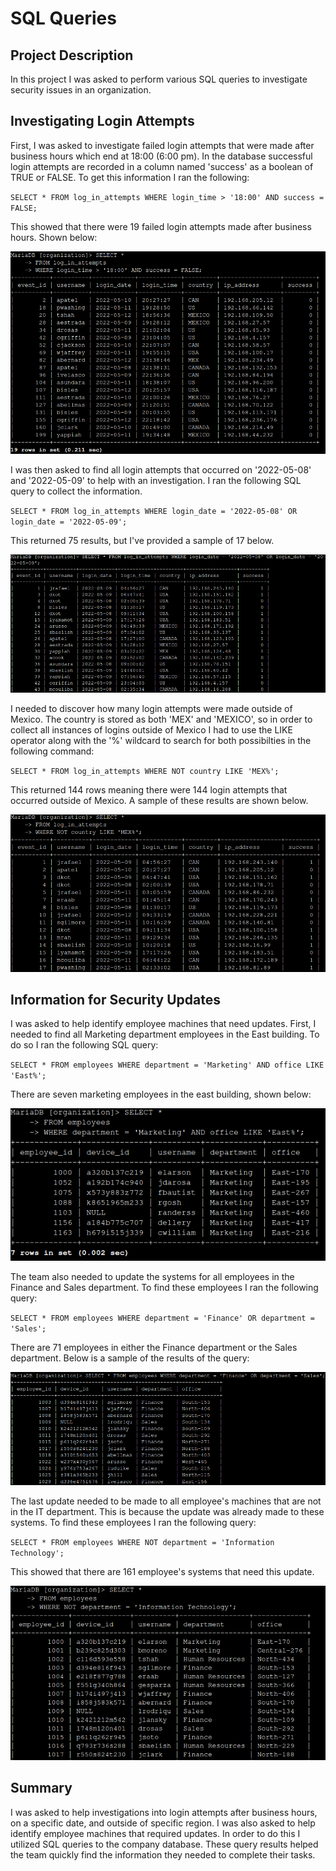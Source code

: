 # SQL Queries

## Project Description

In this project I was asked to perform various SQL queries to investigate security issues in an organization.

## Investigating Login Attempts

First, I was asked to investigate failed login attempts that were made after business hours which end at 18:00 (6:00 pm). In the database successful login attempts are recorded in a column named 'success' as a boolean of TRUE or FALSE. To get this information I ran the following:

`SELECT * FROM log_in_attempts WHERE login_time > '18:00' AND success = FALSE;`

This showed that there were 19 failed login attempts made after business hours. Shown below:

![SQL query result showing the number of failed login attempts](./images/failedloginattempts.png)

I was then asked to find all login attempts that occurred on '2022-05-08' and '2022-05-09' to help with an investigation. I ran the following SQL query to collect the information.

`SELECT * FROM log_in_attempts WHERE login_date = '2022-05-08' OR login_date = '2022-05-09';`

This returned 75 results, but I've provided a sample of 17 below.

![Sample of the result of the query on login attempts on dates provided](./images/loginattemptsondate.png)

I needed to discover how many login attempts were made outside of Mexico. The country is stored as both 'MEX' and 'MEXICO', so in order to collect all instances of logins outside of Mexico I had to use the LIKE operator along with the '%' wildcard to search for both possibilties in the following command:

`SELECT * FROM log_in_attempts WHERE NOT country LIKE 'MEX%';`

This returned 144 rows meaning there were 144 login attempts that occurred outside of Mexico. A sample of these results are shown below.

![Sample of query results for logins outside of Mexico](./images/loginsoutsidemexico.png)

## Information for Security Updates

I was asked to help identify employee machines that need updates. First, I needed to find all Marketing department employees in the East building. To do so I ran the following SQL query:

`SELECT * FROM employees WHERE department = 'Marketing' AND office LIKE 'East%';`

There are seven marketing employees in the east building, shown below:

![results of the query showing 7 results](./images/marketingineast.png)

The team also needed to update the systems for all employees in the Finance and Sales department. To find these employees I ran the following query:

`SELECT * FROM employees WHERE department = 'Finance' OR department = 'Sales';`

There are 71 employees in either the Finance department or the Sales department. Below is a sample of the results of the query:

![Sample of results of query](./images/financeandsalesemployees.png)

The last update needed to be made to all employee's machines that are not in the IT department. This is because the update was already made to these systems. To find these employees I ran the following query:

`SELECT * FROM employees WHERE NOT department = 'Information Technology';`

This showed that there are 161 employee's systems that need this update.

![Sample of employees that are not in the Information Technology department](./images/notinIT.png)


## Summary

I was asked to help investigations into login attempts after business hours, on a specific date, and outside of specific region. I was also asked to help identify employee machines that required updates. In order to do this I utilized SQL queries to the company database. These query results helped the team quickly find the information they needed to complete their tasks.
